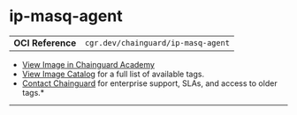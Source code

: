 <!--monopod:start-->
# ip-masq-agent
| | |
| - | - |
| **OCI Reference** | `cgr.dev/chainguard/ip-masq-agent` |


* [View Image in Chainguard Academy](https://edu.chainguard.dev/chainguard/chainguard-images/reference/ip-masq-agent/overview/)
* [View Image Catalog](https://console.enforce.dev/images/catalog) for a full list of available tags.
* [Contact Chainguard](https://www.chainguard.dev/chainguard-images) for enterprise support, SLAs, and access to older tags.*

---
<!--monopod:end-->

<!--body:start-->
<!--body:end-->